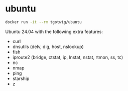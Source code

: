 # ubuntu

```sh
docker run -it --rm tgotwig/ubuntu
```

Ubuntu 24.04 with the following extra features:

- curl
- dnsutils (delv, dig, host, nslookup)
- fish
- iproute2 (bridge, ctstat, ip, lnstat, nstat, rtmon, ss, tc)
- nc
- nmap
- ping
- starship
- z
